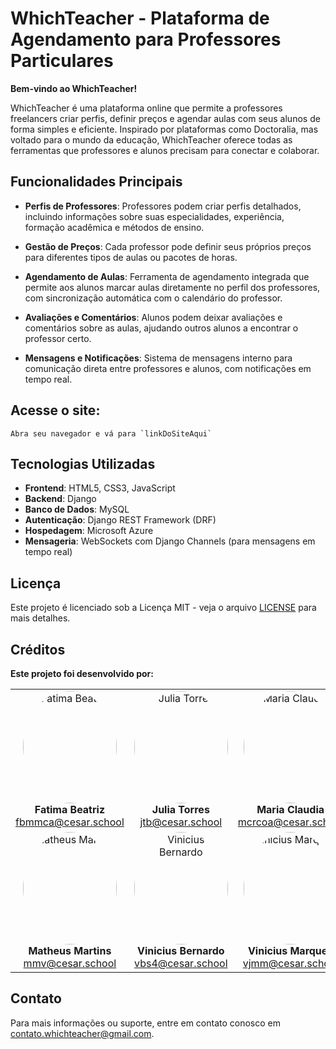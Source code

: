 # WhichTeacher - Plataforma de Agendamento para Professores Particulares

**Bem-vindo ao WhichTeacher!** 

WhichTeacher é uma plataforma online que permite a professores freelancers criar perfis, definir preços e agendar aulas com seus alunos de forma simples e eficiente. Inspirado por plataformas como Doctoralia, mas voltado para o mundo da educação, WhichTeacher oferece todas as ferramentas que professores e alunos precisam para conectar e colaborar.

## Funcionalidades Principais

- **Perfis de Professores**: Professores podem criar perfis detalhados, incluindo informações sobre suas especialidades, experiência, formação acadêmica e métodos de ensino.
  
- **Gestão de Preços**: Cada professor pode definir seus próprios preços para diferentes tipos de aulas ou pacotes de horas.

- **Agendamento de Aulas**: Ferramenta de agendamento integrada que permite aos alunos marcar aulas diretamente no perfil dos professores, com sincronização automática com o calendário do professor.

- **Avaliações e Comentários**: Alunos podem deixar avaliações e comentários sobre as aulas, ajudando outros alunos a encontrar o professor certo.

- **Mensagens e Notificações**: Sistema de mensagens interno para comunicação direta entre professores e alunos, com notificações em tempo real.

## **Acesse o site**:

    Abra seu navegador e vá para `linkDoSiteAqui`

## Tecnologias Utilizadas

- **Frontend**: HTML5, CSS3, JavaScript
- **Backend**: Django
- **Banco de Dados**: MySQL
- **Autenticação**: Django REST Framework (DRF)
- **Hospedagem**: Microsoft Azure
- **Mensageria**: WebSockets com Django Channels (para mensagens em tempo real)

## Licença

Este projeto é licenciado sob a Licença MIT - veja o arquivo [LICENSE](LICENSE) para mais detalhes.

## Créditos

**Este projeto foi desenvolvido por:**

<table>
  <tr align="center">
    <td>
      <img src="https://i.imgur.com/qiddls9.jpg" alt="Fatima Beatriz" width="150px" height="180px" style="border-radius:50%;"/><br>
      <b>Fatima Beatriz</b><br>
      <a href="mailto:fbmmca@cesar.school">fbmmca@cesar.school</a>
    </td>
    <td>
      <img src="https://i.imgur.com/Gp3Qnov.jpg" alt="Julia Torres" width="150px" height="180px" style="border-radius:50%;"/><br>
      <b>Julia Torres</b><br>
      <a href="mailto:jtb@cesar.school">jtb@cesar.school</a>
    </td>
    <td>
      <img src="https://i.imgur.com/B7Gs5AB.jpg" alt="Maria Claudia" width="150px" height="180px" style="border-radius:50%;"/><br>
      <b>Maria Claudia</b><br>
      <a href="mailto:mcrcoa@cesar.school">mcrcoa@cesar.school</a>
    </td>
  </tr>
  <tr align="center">
    <td>
      <img src="https://i.imgur.com/3EiNSXx.jpg" alt="Matheus Martins" width="150px" height="180px" style="border-radius:50%;"/><br>
      <b>Matheus Martins</b><br>
      <a href="mailto:mmv@cesar.school">mmv@cesar.school</a>
    </td>
    <td>
      <img src="https://i.imgur.com/PUBw0Xa.jpg" alt="Vinicius Bernardo" width="150px" height="180px" style="border-radius:50%;"/><br>
      <b>Vinicius Bernardo</b><br>
      <a href="mailto:vbs4@cesar.school">vbs4@cesar.school</a>
    </td>
    <td>
      <img src="https://i.imgur.com/vB6f7CX.jpg" alt="Vinicius Marques" width="150px" height="180px" style="border-radius:50%;"/><br>
      <b>Vinicius Marques</b><br>
      <a href="mailto:vjmm@cesar.school">vjmm@cesar.school</a>
    </td>
  </tr>
</table>

## Contato

Para mais informações ou suporte, entre em contato conosco em [contato.whichteacher@gmail.com](mailto:contato.whichteacher@gmail.com).

